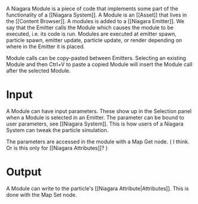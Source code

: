 A Niagara Module is a piece of code that implements some part of the functionality of a [[Niagara System]].
A Module is an [[Asset]] that lives in the [[Content Browser]].
A modules is added to a [[Niagara Emitter]].
We say that the Emitter calls the Module which causes the module to be executed, i.e. its code is run.
Modules are executed at emitter spawn, particle spawn, emitter update, particle update, or render depending on where in the Emitter it is placed.

Module calls can be copy-pasted between Emitters.
Selecting an existing Module and then Ctrl+V to paste a copied Module will insert the Module call after the selected Module.


# Input

A Module can have input parameters.
These show up in the Selection panel when a Module is selected in an Emitter.
The parameter can be bound to user parameters, see [[Niagara System]].
This is how users of a Niagara System can tweak the particle simulation.

The parameters are accessed in the module with a Map Get node.
(
I think. Or is this only for [[Niagara Attributes]]?
)


# Output

A Module can write to the particle's [[Niagara Attribute|Attributes]].
This is done with the Map Set node.
